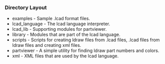 
### Directory Layout ###
* examples - Sample .lcad format files.
* lcad_language - The lcad language interpreter.
* lcad_lib - Supporting modules for partviewer.
* library - Modules that are part of the lcad language.
* scripts - Scripts for creating ldraw files from .lcad files, .lcad files from ldraw files and creating xml files.
* partviewer - A simple utility for finding ldraw part numbers and colors.
* xml - XML files that are used by the lcad language.
